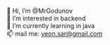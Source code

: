 👋 Hi, I’m @MrGodunov <br>
👀 I’m interested in backend <br>
🌱 I’m currently learning in java <br>
📫 mail me: veon.sar@gmail.com<br>

<!---
MrGodunov/MrGodunov is a ✨ special ✨ repository because its `README.md` (this file) appears on your GitHub profile.
You can click the Preview link to take a look at your changes.
--->
